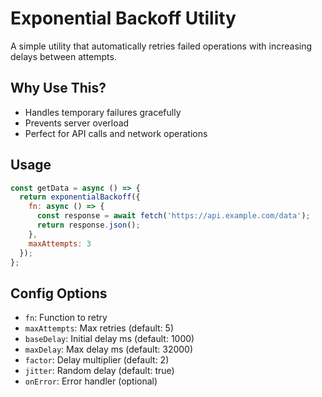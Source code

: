 # Exponential Backoff Utility
A simple utility that automatically retries failed operations with increasing delays between attempts.

## Why Use This?
- Handles temporary failures gracefully
- Prevents server overload
- Perfect for API calls and network operations

## Usage
```javascript
const getData = async () => {
  return exponentialBackoff({
    fn: async () => {
      const response = await fetch('https://api.example.com/data');
      return response.json();
    },
    maxAttempts: 3
  });
};
```

## Config Options
- `fn`: Function to retry
- `maxAttempts`: Max retries (default: 5)
- `baseDelay`: Initial delay ms (default: 1000)
- `maxDelay`: Max delay ms (default: 32000)
- `factor`: Delay multiplier (default: 2)
- `jitter`: Random delay (default: true)
- `onError`: Error handler (optional)